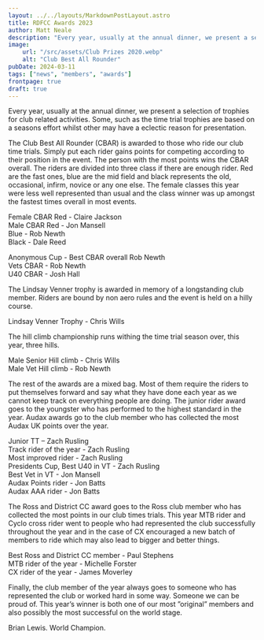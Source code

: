 ```yaml
---
layout: ../../layouts/MarkdownPostLayout.astro
title: RDFCC Awards 2023 
author: Matt Neale
description: "Every year, usually at the annual dinner, we present a selection of trophies for club related activities..."
image:
    url: "/src/assets/Club Prizes 2020.webp"
    alt: "Club Best All Rounder"
pubDate: 2024-03-11
tags: ["news", "members", "awards"]
frontpage: true
draft: true
---
```


Every year, usually at the annual dinner, we present a selection of trophies for club related activities. Some, such as the time trial trophies are based on a seasons effort whilst other may have a eclectic reason for presentation.

The Club Best All Rounder (CBAR) is awarded to those who ride our club time trials. Simply put each rider gains points for competing according to their position in the event. The person with the most points wins the CBAR overall. The riders are divided into three class if there are enough rider. Red are the fast ones, blue are the mid field and black represents the old, occasional, infirm, novice or any one else.  The female classes this year were less well represented than usual and the class winner was up amongst the fastest times overall in most events. 

Female CBAR Red - Claire Jackson  
Male CBAR Red - Jon Mansell  
	Blue - Rob Newth  
	Black - Dale Reed  
     
Anonymous Cup - Best CBAR overall Rob Newth  
Vets CBAR - Rob Newth  
U40 CBAR - Josh Hall

The Lindsay Venner trophy is awarded in memory of a longstanding club member. Riders are bound by non aero rules and the event is held on a hilly course. 

Lindsay Venner Trophy - Chris Wills

The hill climb championship runs withing the time trial season over, this year, three hills. 

Male Senior Hill climb - Chris Wills  
Male Vet Hill climb - Rob Newth

The rest of the awards are a mixed bag. Most of them require the riders to put themselves forward and say what they have done each year as we cannot keep track on everything people are doing. The junior rider award goes to the youngster who has performed to the highest standard in the year. Audax awards go to the club member who has collected the most Audax UK points over the year.  

Junior TT – Zach Rusling  
Track rider of the year - Zach Rusling  
Most improved rider - Zach Rusling  
Presidents Cup, Best U40 in VT - Zach Rusling  
Best Vet in VT - Jon Mansell  
Audax Points rider - Jon Batts  
Audax AAA rider - Jon Batts  

The Ross and District CC award goes to the Ross club member who has collected the most points in our club times trials. This year MTB rider and Cyclo cross rider went to people who had represented the club successfully throughout the year and in the case of CX encouraged a new batch of members to ride which may also lead to bigger and better things.

Best Ross and District CC member - Paul Stephens  
MTB rider of the year -  Michelle Forster  
CX rider of the year - James Moverley

Finally, the club member of the year always goes to someone who has represented the club or worked hard in some way. Someone we can be proud of. This year’s winner is both one of our most ”original” members and  also possibly the most successful on the world stage.

Brian Lewis. World Champion. 
